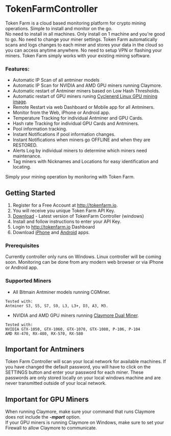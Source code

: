 # TokenFarmController

Token Farm is a cloud based monitoring platform for crypto mining operations.  Simple to install and monitor on the go.  
No need to install in all machines.  Only install on 1 machine and you're good to go.  No need to change your miner settings. 
Token Farm automatically scans and logs changes to each miner and stores your data in the cloud so you can access anytime anywhere.
No need to setup VPN or flashing your miners.  Token Farm simply works with your existing mining software.

### Features:
* Automatic IP Scan of all antminer models
* Automatic IP Scan for NVIDIA and AMD GPU miners running Claymore.
* Automatic restart of Antminer miners based on Low Hash Thresholds.
* Automatic restart of GPU miners runing [Cyclenerd Linux GPU mining image](https://github.com/Cyclenerd/ethereum_nvidia_miner). 
* Remote Restart via web Dashboard or Mobile app for all Antminers.
* Monitor from the Web, iPhone or Android app.
* Temperature Tracking for individual Antminer and GPU Cards.
* Hash rate Tracking for individual GPU Cards and Antminers.
* Pool information tracking.
* Instant Notifications if pool information changes.
* Instant Notifications when miners go OFFLINE and when they are RESTORED.
* Alerts Log by individual miners to determine which miners need maintenance.
* Tag miners with Nicknames and Locations for easy identification and locating.

Simply your mining operation by monitoring with Token Farm. 

## Getting Started

1. Register for a Free Account at http://tokenfarm.io.  
2. You will receive you unique Token Farm API Key. 
3. [Download](http://199.59.98.137/crypto/setup.exe) - Latest version of TokenFarm Controller (windows) 
4. Install and follow instructions to enter your API Key.
5. Login to http://tokenfarm.io Dashboard
6. Download [iPhone](http://tokenfarm.io/wp-content/themes/landkit/library/images/download-on-the-app-store.svg) and [Android](https://play.google.com/store/apps/details?id=com.crmboost.tokenfarm) apps.

### Prerequisites

Currently controller only runs on Windows.  Linux controller will be coming soon.
Monitoring can be done from any modern web browser or via iPhone or Android app.

### Supported Miners

* All Bitmain Antminer models running CGMiner.
```
Tested with:
Antminer S3, S5, S7, S9, L3, L3+, D3, A3, M3.
```
* NVIDIA and AMD GPU miners running [Claymore Dual Miner](https://github.com/nanopool/Claymore-Dual-Miner).
```
Tested with:
NVIDIA GTX-1050, GTX-1060, GTX-1070, GTX-1080, P-106, P-104
AMD RX-470, RX-480, RX-570, RX-580 
```


## Important for Antminers

Token Farm Controller will scan your local network for available machines.  If you have changed the default password, you will have to click on the SETTINGS button and enter your password for each miner.   These passwords are only stored locally on your local windows machine and are never transmitted outside of your local network.

## Important for GPU Miners

When running Claymore, make sure your command that runs Claymore does not include the <i><b>-mport</b></i> option.  
If your GPU miners is running Claymore on Windows, make sure to set your Firewall to allow Claymore to communicate.

